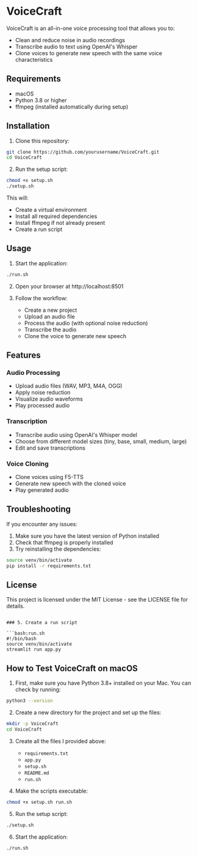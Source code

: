 # VoiceCraft

VoiceCraft is an all-in-one voice processing tool that allows you to:

- Clean and reduce noise in audio recordings
- Transcribe audio to text using OpenAI's Whisper
- Clone voices to generate new speech with the same voice characteristics

## Requirements

- macOS
- Python 3.8 or higher
- ffmpeg (installed automatically during setup)

## Installation

1. Clone this repository:

```bash
git clone https://github.com/yourusername/VoiceCraft.git
cd VoiceCraft
```

2. Run the setup script:

```bash
chmod +x setup.sh
./setup.sh
```

This will:

- Create a virtual environment
- Install all required dependencies
- Install ffmpeg if not already present
- Create a run script

## Usage

1. Start the application:

```bash
./run.sh
```

2. Open your browser at http://localhost:8501

3. Follow the workflow:
   - Create a new project
   - Upload an audio file
   - Process the audio (with optional noise reduction)
   - Transcribe the audio
   - Clone the voice to generate new speech

## Features

### Audio Processing

- Upload audio files (WAV, MP3, M4A, OGG)
- Apply noise reduction
- Visualize audio waveforms
- Play processed audio

### Transcription

- Transcribe audio using OpenAI's Whisper model
- Choose from different model sizes (tiny, base, small, medium, large)
- Edit and save transcriptions

### Voice Cloning

- Clone voices using F5-TTS
- Generate new speech with the cloned voice
- Play generated audio

## Troubleshooting

If you encounter any issues:

1. Make sure you have the latest version of Python installed
2. Check that ffmpeg is properly installed
3. Try reinstalling the dependencies:

```bash
source venv/bin/activate
pip install -r requirements.txt
```

## License

This project is licensed under the MIT License - see the LICENSE file for details.

````

### 5. Create a run script

```bash:run.sh
#!/bin/bash
source venv/bin/activate
streamlit run app.py
````

## How to Test VoiceCraft on macOS

1. First, make sure you have Python 3.8+ installed on your Mac. You can check by running:

```bash
python3 --version
```

2. Create a new directory for the project and set up the files:

```bash
mkdir -p VoiceCraft
cd VoiceCraft
```

3. Create all the files I provided above:

   - `requirements.txt`
   - `app.py`
   - `setup.sh`
   - `README.md`
   - `run.sh`

4. Make the scripts executable:

```bash
chmod +x setup.sh run.sh
```

5. Run the setup script:

```bash
./setup.sh
```

6. Start the application:

```bash
./run.sh
```
